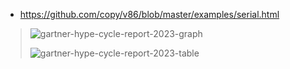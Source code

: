 - https://github.com/copy/v86/blob/master/examples/serial.html

> ![gartner-hype-cycle-report-2023-graph](https://github.com/intel/dffml/assets/5950433/30dd2340-fa51-45c9-9778-e3e8dfaa0ac6)
>
> ![gartner-hype-cycle-report-2023-table](https://github.com/intel/dffml/assets/5950433/8bb7d30d-c0fa-49ae-b67d-6859f66f1a11)

